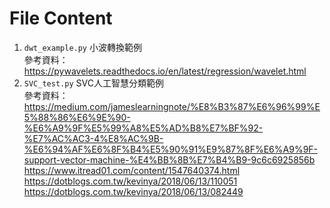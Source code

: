 # File Content

1.  `dwt_example.py` 小波轉換範例<br>
參考資料：https://pywavelets.readthedocs.io/en/latest/regression/wavelet.html
2.  `SVC_test.py` SVC人工智慧分類範例<br>
參考資料：https://medium.com/jameslearningnote/%E8%B3%87%E6%96%99%E5%88%86%E6%9E%90-%E6%A9%9F%E5%99%A8%E5%AD%B8%E7%BF%92-%E7%AC%AC3-4%E8%AC%9B-%E6%94%AF%E6%8F%B4%E5%90%91%E9%87%8F%E6%A9%9F-support-vector-machine-%E4%BB%8B%E7%B4%B9-9c6c6925856b
https://www.itread01.com/content/1547640374.html
https://dotblogs.com.tw/kevinya/2018/06/13/110051
https://dotblogs.com.tw/kevinya/2018/06/13/082449
